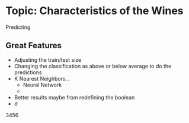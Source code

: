 # Topic: Characteristics of the Wines


Predicting 


## Great Features
* Adjusting the train/test size
* Changing the classification as above or below average to do the predictions
* K Nearest Neighbors...
	* Neural Network
	* 
* Better results maybe from redefining the boolean
* d









3456